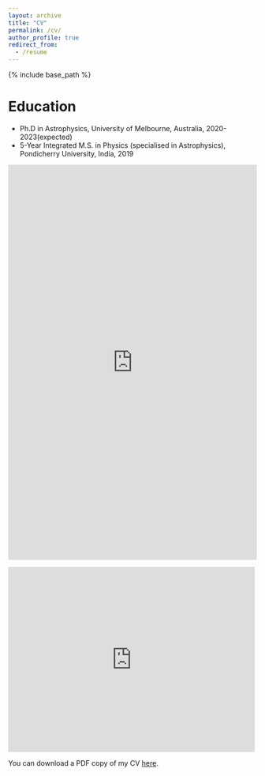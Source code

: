 ```yaml
---
layout: archive
title: "CV"
permalink: /cv/
author_profile: true
redirect_from:
  - /resume
---
```


{% include base_path %}

Education
======
* Ph.D in Astrophysics, University of Melbourne, Australia, 2020-2023(expected)
* 5-Year Integrated M.S. in Physics (specialised in Astrophysics), Pondicherry University, India, 2019

<iframe src="https://www.dropbox.com/scl/fi/4yekbmfot9ycls2t3wac1/Balu_Sreedhar_CV.pdf" width="100%" height="800" frameborder="no" border="0" marginwidth="0" marginheight="0"></iframe>

<embed src="https://drive.google.com/viewerng/
viewer?embedded=true&url=http://example.com/the.pdf" width="500" height="375">


You can download a PDF copy of my CV [here](https://www.dropbox.com/scl/fi/4yekbmfot9ycls2t3wac1/Balu_Sreedhar_CV.pdf).
